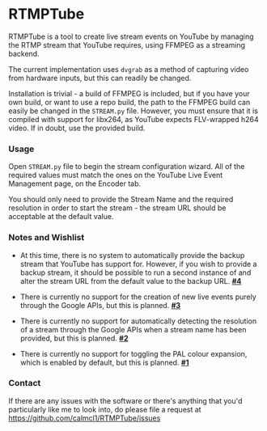 # RTMPTube

RTMPTube is a tool to create live stream events on YouTube by managing the RTMP stream that YouTube requires, using FFMPEG as a streaming backend.

The current implementation uses `dvgrab` as a method of capturing video from hardware inputs, but this can readily be changed.

Installation is trivial - a build of FFMPEG is included, but if you have your own build, or want to use a repo build, the path to the FFMPEG build can easily be changed in the `STREAM.py` file. However, you must ensure that it is compiled with support for libx264, as YouTube expects FLV-wrapped h264 video. If in doubt, use the provided build.

### Usage

Open `STREAM.py` file to begin the stream configuration wizard. All of the required values must match the ones on the YouTube Live Event Management page, on the Encoder tab.

You should only need to provide the Stream Name and the required resolution in order to start the stream - the stream URL should be acceptable at the default value.

### Notes and Wishlist

*   At this time, there is no system to automatically provide the backup stream that YouTube has support for. However, if you wish to provide a backup stream, it should be possible to run a second instance of and alter the stream URL from the default value to the backup URL. **[#4](https://github.com/calmcl1/RTMPTube/issues/4)**

*   There is currently no support for the creation of new live events purely through the Google APIs, but this is planned. **[#3](https://github.com/calmcl1/RTMPTube/issues/3)**

*   There is currently no support for automatically detecting the resolution of a stream through the Google APIs when a stream name has been provided, but this is planned. **[#2](https://github.com/calmcl1/RTMPTube/issues/2)**

* There is currently no support for toggling the PAL colour expansion, which is enabled by default, but this is planned. **[#1](https://github.com/calmcl1/RTMPTube/issues/1)**

### Contact

If there are any issues with the software or there's anything that you'd particularly like me to look into, do please file a request at https://github.com/calmcl1/RTMPTube/issues